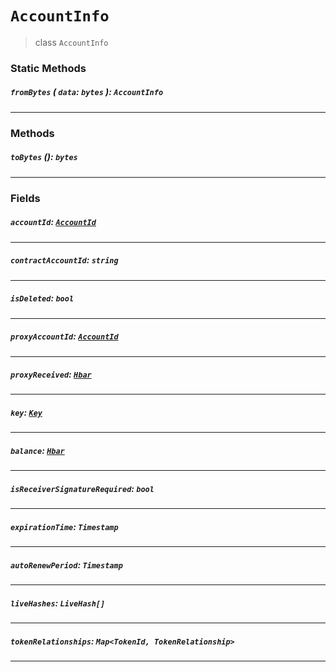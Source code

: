 # `AccountInfo`

> class `AccountInfo`

### Static Methods

##### `fromBytes` ( `data`: `bytes` ): `AccountInfo`

---

### Methods

##### `toBytes` (): `bytes`

---

### Fields

##### `accountId`: [`AccountId`](reference/cryptocurrency/AccountId.md)

---

##### `contractAccountId`: `string`

---

##### `isDeleted`: `bool`

---

##### `proxyAccountId`: [`AccountId`](reference/cryptocurrency/AccountId.md)

---

##### `proxyReceived`: [`Hbar`](reference/Hbar.md)

---

##### `key`: [`Key`](reference/cryptography/Key.md)

---

##### `balance`: [`Hbar`](reference/Hbar.md)

---

##### `isReceiverSignatureRequired`: `bool`

---

##### `expirationTime`: `Timestamp`

---

##### `autoRenewPeriod`: `Timestamp`

---

##### `liveHashes`: `LiveHash[]`

---

##### `tokenRelationships`: `Map<TokenId, TokenRelationship>`

---
